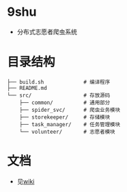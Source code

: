 # 9shu
- 分布式志愿者爬虫系统

# 目录结构
```
├── build.sh             # 编译程序
├── README.md
└── src/                 # 存放源码
    ├── common/          # 通用部分
    ├── spider_svc/      # 爬虫业务模块
    ├── storekeeper/     # 存储模块
    ├── task_manager/    # 任务管理模块
    └── volunteer/       # 志愿者模块
```

# 文档
- 见[wiki](https://github.com/bcyxy/9shu/wiki)
